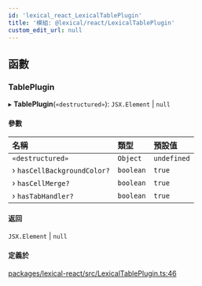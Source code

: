 ```yaml
---
id: 'lexical_react_LexicalTablePlugin'
title: '模組: @lexical/react/LexicalTablePlugin'
custom_edit_url: null
---
```


## 函數

### TablePlugin

▸ **TablePlugin**(`«destructured»`): `JSX.Element` \| `null`

#### 參數

| 名稱                        | 類型      | 預設值      |
| :-------------------------- | :-------- | :---------- |
| `«destructured»`            | `Object`  | `undefined` |
| › `hasCellBackgroundColor?` | `boolean` | `true`      |
| › `hasCellMerge?`           | `boolean` | `true`      |
| › `hasTabHandler?`          | `boolean` | `true`      |

#### 返回

`JSX.Element` \| `null`

#### 定義於

[packages/lexical-react/src/LexicalTablePlugin.ts:46](https://github.com/facebook/lexical/tree/main/packages/lexical-react/src/LexicalTablePlugin.ts#L46)
